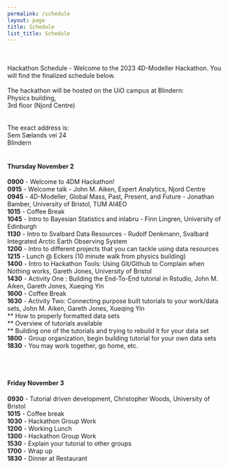```yaml
---
permalink: /schedule
layout: page
title: Schedule
list_title: Schedule
---
```

<br/>
<br/>
Hackathon Schedule - Welcome to the 2023 4D-Modeller Hackathon. 
You will find the finalized schedule below. <br/>
<br/>
The hackathon will be hosted on the UiO campus at Blindern: <br/>
Physics building, <br/>
3rd floor (Njord Centre) <br/>
<br/>
<br/>
The exact address is: <br/>
Sem Sælands vei 24 <br/>
Blindern

<br/>
<br/>

#### Thursday November 2<br/>
**0900** - Welcome to 4DM Hackathon! <br/>
**0915** - Welcome talk - John M. Aiken, Expert Analytics, Njord Centre<br/>
**0945** - 4D-Modeller, Global Mass, Past, Present, and Future - Jonathan Bamber, University of Bristol, TUM AI4EO<br/>
**1015** - Coffee Break<br/>
**1045** - Intro to Bayesian Statistics and inlabru - Finn Lingren, University of Edinburgh<br/>
**1130** - Intro to Svalbard Data Resources - Rudolf Denkmann, Svalbard Integrated Arctic Earth Observing System<br/>
**1200** - Intro to different projects that you can tackle using data resources<br/>
**1215** - Lunch @ Eckers (10 minute walk from physics building) <br/>
**1400** - Intro to Hackathon Tools: Using Git/Github to Complain when Nothing works, Gareth Jones, University of Bristol<br/>
**1430** - Activity One : Building the End-To-End tutorial in Rstudio, John M. Aiken, Gareth Jones, Xueqing Yin<br/>
**1600** - Coffee Break<br/>
**1630** - Activity Two: Connecting purpose built tutorials to your work/data sets, John M. Aiken, Gareth Jones, Xueqing Yin<br/>
        ** How to properly formatted data sets<br/>
        ** Overview of tutorials available<br/>
        ** Building one of the tutorials and trying to rebuild it for your data set<br/>
**1800** - Group organization, begin building tutorial for your own data sets<br/>
**1830** - You may work together, go home, etc. <br/>

<br/>
<br/>

#### Friday November 3 <br/>
**0930** - Tutorial driven development, Christopher Woods, University of Bristol <br/>
**1015** - Coffee break<br/>
**1030** - Hackathon Group Work<br/>
**1200** - Working Lunch<br/>
**1300** - Hackathon Group Work<br/>
**1530** - Explain your tutorial to other groups<br/>
**1700** - Wrap up<br/>
**1830** - Dinner at Restaurant<br/>